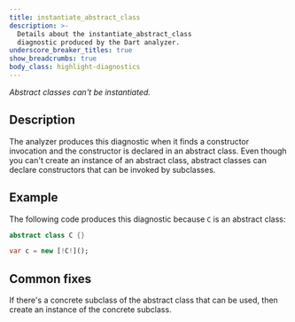 ```yaml
---
title: instantiate_abstract_class
description: >-
  Details about the instantiate_abstract_class
  diagnostic produced by the Dart analyzer.
underscore_breaker_titles: true
show_breadcrumbs: true
body_class: highlight-diagnostics
---
```


_Abstract classes can't be instantiated._

## Description

The analyzer produces this diagnostic when it finds a constructor
invocation and the constructor is declared in an abstract class. Even
though you can't create an instance of an abstract class, abstract classes
can declare constructors that can be invoked by subclasses.

## Example

The following code produces this diagnostic because `C` is an abstract
class:

```dart
abstract class C {}

var c = new [!C!]();
```

## Common fixes

If there's a concrete subclass of the abstract class that can be used, then
create an instance of the concrete subclass.

